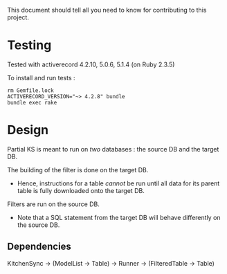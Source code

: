 This document should tell all you need to know for contributing to this project.

# Testing

Tested with activerecord 4.2.10, 5.0.6, 5.1.4 (on Ruby 2.3.5)


To install and run tests :

```
rm Gemfile.lock
ACTIVERECORD_VERSION="~> 4.2.8" bundle
bundle exec rake
```

# Design

Partial KS is meant to run on *two* databases : the source DB and the target DB.

The building of the filter is done on the target DB.
  - Hence, instructions for a table *cannot* be run until all data for its parent
    table is fully downloaded onto the target DB.

Filters are run on the source DB.
  - Note that a SQL statement from the target DB will behave differently on the source DB.

## Dependencies

KitchenSync -> (ModelList -> Table) -> Runner -> (FilteredTable -> Table)

